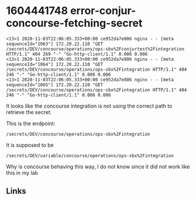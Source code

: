 # 1604441748 error-conjur-concourse-fetching-secret
```
<13>1 2020-11-03T22:06:05.333+00:00 ce952da7e806 nginx - - [meta sequenceId="1063"] 172.20.22.110 "GET /secrets/DEV/concourse/operations/ops-sbx%2Fconjurtest%2Fintegration HTTP/1.1" 404 269 "-" "Go-http-client/1.1" 0.006 0.006
<13>1 2020-11-03T22:06:05.333+00:00 ce952da7e806 nginx - - [meta sequenceId="1064"] 172.20.22.110 "GET /secrets/DEV/concourse/operations/ops-sbx%2Fintegration HTTP/1.1" 404 246 "-" "Go-http-client/1.1" 0.006 0.006
<13>1 2020-11-03T22:06:05.333+00:00 ce952da7e806 nginx - - [meta sequenceId="1065"] 172.20.22.110 "GET /secrets/DEV/concourse/operations/ops-sbx%2Fintegration HTTP/1.1" 404 246 "-" "Go-http-client/1.1" 0.006 0.006
```

It looks like the concourse integration is not using the correct path to retrieve the secret.

This is the endpoint:
```
/secrets/DEV/concourse/operations/ops-sbx%2Fintegration
```

It is supposed to be
```
/secrets/DEV/variable/concourse/operations/ops-sbx%2Fintegration
```

Why is concourse behaving this way, I do not know since it did not work like this in my lab



## Links
